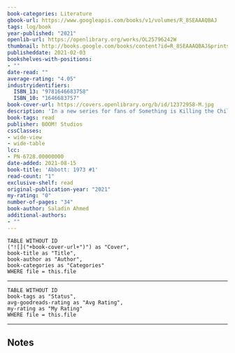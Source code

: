 ```yaml
---
book-categories: Literature
gbook-url: https://www.googleapis.com/books/v1/volumes/R_8SEAAAQBAJ
tags: log/book
year-published: "2021"
openlib-url: https://openlibrary.org/works/OL25796242W
thumbnail: http://books.google.com/books/content?id=R_8SEAAAQBAJ&printsec=frontcover&img=1&zoom=1&edge=curl&source=gbs_api
publisheddate: 2021-02-03
bookshelves-with-positions:
- ""
date-read: ""
average-rating: "4.05"
industryidentifiers:
  ISBN_13: "9781646683758"
  ISBN_10: "1646683757"
book-cover-url: https://covers.openlibrary.org/b/id/12372958-M.jpg
description: 'In a new series for fans of Something is Killing the Children and Bitter Root, Saladin Ahmed, the visionary writer behind Miles Morales: Spider-Man, and Sami Kivel??, the acclaimed artist behind Machine Gun Wizards, reunite for this Must Read supernatural thriller. Detroit???s hardest hitting journalist, Elena Abbott, is trying to make a fresh start at a new newspaper...but her deadly past isn???t ready to let go. The city is days away from the historic election of a Black candidate as their new Mayor, but a vicious new group has emerged to destroy him, targeting anyone who supports his campaign or the change he represents. That means Abbott, who discovers the group???s connection to a dangerous dark magic, has been targeted for certain death - unless she embraces her true power as the Lightbringer to save her city.'
book-tags: read
publisher: BOOM! Studios
cssClasses:
- wide-view
- wide-table
lcc:
- PN-6728.00000000
date-added: 2021-08-15
book-title: 'Abbott: 1973 #1'
read-count: "1"
exclusive-shelf: read
original-publication-year: "2021"
my-rating: "0"
number-of-pages: "34"
book-author: Saladin Ahmed
additional-authors:
- ""
---
```


```dataview
TABLE WITHOUT ID
("![]("+book-cover-url+")") as "Cover",
book-title as "Title",
book-author as "Author",
book-categories as "Categories"
WHERE file = this.file
```
---
```dataview
TABLE WITHOUT ID
book-tags as "Status",
avg-goodreads-rating as "Avg Rating",
my-rating as "My Rating"
WHERE file = this.file
```
---
## Notes


